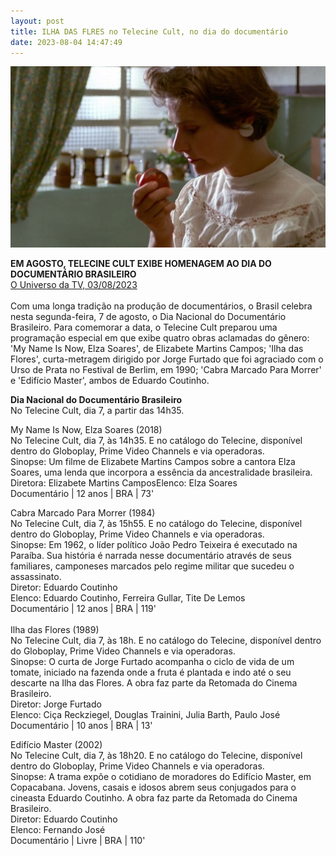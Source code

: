 ```yaml
---
layout: post
title: ILHA DAS FLRES no Telecine Cult, no dia do documentário
date: 2023-08-04 14:47:49
---
```

![](/uploads/ilha-das-flores-2.jpg)

**EM AGOSTO, TELECINE CULT EXIBE HOMENAGEM AO DIA DO DOCUMENTÁRIO BRASILEIRO**\
[O Universo da TV, 03/08/2023](https://www.ouniversodatv.com/2023/08/em-agosto-telecine-cult-exibe-filmes.html)\
\
Com uma longa tradição na produção de documentários, o Brasil celebra nesta segunda-feira, 7 de agosto, o Dia Nacional do Documentário Brasileiro. Para comemorar a data, o Telecine Cult preparou uma programação especial em que exibe quatro obras aclamadas do gênero: 'My Name Is Now, Elza Soares', de Elizabete Martins Campos; 'Ilha das Flores', curta-metragem dirigido por Jorge Furtado que foi agraciado com o Urso de Prata no Festival de Berlim, em 1990; 'Cabra Marcado Para Morrer' e 'Edifício Master', ambos de Eduardo Coutinho. 

**Dia Nacional do Documentário Brasileiro**\
No Telecine Cult, dia 7, a partir das 14h35.

My Name Is Now, Elza Soares (2018)\
No Telecine Cult, dia 7, às 14h35. E no catálogo do Telecine, disponível dentro do Globoplay, Prime Video Channels e via operadoras.\
Sinopse: Um filme de Elizabete Martins Campos sobre a cantora Elza Soares, uma lenda que incorpora a essência da ancestralidade brasileira.\
Diretora: Elizabete Martins CamposElenco: Elza Soares\
Documentário | 12 anos | BRA | 73'

Cabra Marcado Para Morrer (1984)\
No Telecine Cult, dia 7, às 15h55. E no catálogo do Telecine, disponível dentro do Globoplay, Prime Video Channels e via operadoras.\
Sinopse: Em 1962, o líder político João Pedro Teixeira é executado na Paraíba. Sua história é narrada nesse documentário através de seus familiares, camponeses marcados pelo regime militar que sucedeu o assassinato.\
Diretor: Eduardo Coutinho\
Elenco: Eduardo Coutinho, Ferreira Gullar, Tite De Lemos\
Documentário | 12 anos | BRA | 119'\
\
Ilha das Flores (1989)\
No Telecine Cult, dia 7, às 18h. E no catálogo do Telecine, disponível dentro do Globoplay, Prime Video Channels e via operadoras.\
Sinopse: O curta de Jorge Furtado acompanha o ciclo de vida de um tomate, iniciado na fazenda onde a fruta é plantada e indo até o seu descarte na Ilha das Flores. A obra faz parte da Retomada do Cinema Brasileiro.\
Diretor: Jorge Furtado\
Elenco: Ciça Reckziegel, Douglas Trainini, Julia Barth, Paulo José\
Documentário | 10 anos | BRA | 13'

Edifício Master (2002)\
No Telecine Cult, dia 7, às 18h20. E no catálogo do Telecine, disponível dentro do Globoplay, Prime Video Channels e via operadoras.\
Sinopse: A trama expõe o cotidiano de moradores do Edifício Master, em Copacabana. Jovens, casais e idosos abrem seus conjugados para o cineasta Eduardo Coutinho. A obra faz parte da Retomada do Cinema Brasileiro.\
Diretor: Eduardo Coutinho\
Elenco: Fernando José\
Documentário | Livre | BRA | 110'